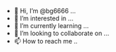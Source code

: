 - 👋 Hi, I’m @bg6666 ...
- 👀 I’m interested in ...
- 🌱 I’m currently learning ...
- 💞️ I’m looking to collaborate on ...
- 📫 How to reach me ..

<!---
bg6666/bg6666 is a ✨ special ✨ repository because its `README.md` (this file) appears on your GitHub profile.
You can click the Preview link to take a look at your changes.
--->
